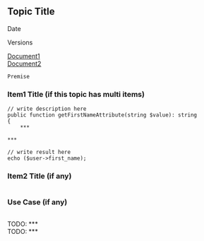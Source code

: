 ## Topic Title
Date

Versions

[Document1]()<br>
[Document2]()

```
Premise
```

### Item1 Title (if this topic has multi items)
```
// write description here
public function getFirstNameAttribute(string $value): string
{
    ***
```
```
***

// write result here
echo ($user->first_name);
```

### Item2 Title (if any)
```
```

### Use Case (if any)
```
```

TODO: ***<br>
TODO: ***